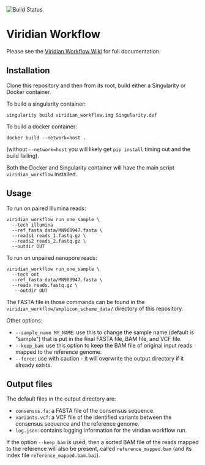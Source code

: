 ![Build Status](https://github.com/iqbal-lab-org/viridian_workflow/actions/workflows/build.yaml/badge.svg)

# Viridian Workflow

Please see the [Viridian Workflow Wiki](https://github.com/iqbal-lab-org/viridian_workflow/wiki)
for full documentation.

## Installation

Clone this repository and then from its root, build either a Singularity
or Docker container.

To build a singularity container:
```
singularity build viridian_workflow.img Singularity.def
```

To build a docker container:
```
docker build --network=host .
```
(without `--network=host` you will likely get `pip install` timing out and
the build failing).

Both the Docker and Singularity container will have the main script
`viridian_workflow` installed.

## Usage

To run on paired Illumina reads:
```
viridian_workflow run_one_sample \
  --tech illumina
  --ref_fasta data/MN908947.fasta \
  --reads1 reads_1.fastq.gz \
  --reads2 reads_2.fastq.gz \
  --outdir OUT
```
To run on unpaired nanopore reads:
```
viridian_workflow run_one_sample \
  --tech ont
  --ref_fasta data/MN908947.fasta \
  --reads reads.fastq.gz \
   --outdir OUT
```

The FASTA file in those commands can be found in the `viridian_workflow/amplicon_scheme_data/`
directory of this repository.

Other options:
* `--sample_name MY_NAME`: use this to change the sample name
  (default is "sample") that is put in the final FASTA file, BAM file, and
  VCF file.
* `--keep_bam`: use this option to keep the BAM file of original input reads
  mapped to the reference genome.
* `--force`: use with caution - it will overwrite the output directory if
  it already exists.



## Output files

The default files in the output directory are:

* `consensus.fa`: a FASTA file of the consensus sequence.
* `variants.vcf`: a VCF file of the identified variants between the consensus
  sequence and the reference genome.
* `log.json`: contains logging information for the viridian workflow run.

If the option `--keep_bam` is used, then a sorted BAM file of the reads mapped
to the reference will also be present, called
`reference_mapped.bam` (and its index file `reference_mapped.bam.bai`).

